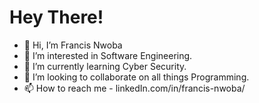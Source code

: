 # Hey There!
- 👋 Hi, I’m Francis Nwoba
- 👀 I’m interested in Software Engineering.
- 🌱 I’m currently learning Cyber Security.
- 💞️ I’m looking to collaborate on all things Programming.
- 📫 How to reach me - linkedIn.com/in/francis-nwoba/

<!---
FrenzyNwoba/FrenzyNwoba is a ✨ special ✨ repository because its `README.md` (this file) appears on your GitHub profile.
You can click the Preview link to take a look at your changes.
--->
